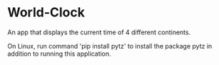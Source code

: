 # World-Clock
An app that displays the current time of 4 different continents.

On Linux, run command 'pip install pytz' to install the package pytz in addition to running this application.
